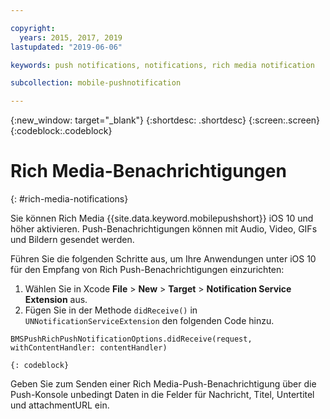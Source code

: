 ```yaml
---

copyright:
  years: 2015, 2017, 2019
lastupdated: "2019-06-06"

keywords: push notifications, notifications, rich media notification

subcollection: mobile-pushnotification

---
```


{:new_window: target="_blank"}
{:shortdesc: .shortdesc}
{:screen:.screen}
{:codeblock:.codeblock}

# Rich Media-Benachrichtigungen
{: #rich-media-notifications}

Sie können Rich Media {{site.data.keyword.mobilepushshort}} iOS 10 und höher aktivieren. Push-Benachrichtigungen können mit Audio, Video, GIFs und Bildern gesendet werden. 

Führen Sie die folgenden Schritte aus, um Ihre Anwendungen unter iOS 10 für den Empfang von Rich Push-Benachrichtigungen einzurichten:  

1. Wählen Sie in Xcode **File** > **New** > **Target** > **Notification Service Extension** aus.
2. Fügen Sie in der Methode `didReceive()` in `UNNotificationServiceExtension` den folgenden Code hinzu.
```
BMSPushRichPushNotificationOptions.didReceive(request, withContentHandler: contentHandler)
```
	{: codeblock}	

Geben Sie zum Senden einer Rich Media-Push-Benachrichtigung über die Push-Konsole unbedingt Daten in die Felder für Nachricht, Titel, Untertitel und attachmentURL ein.
